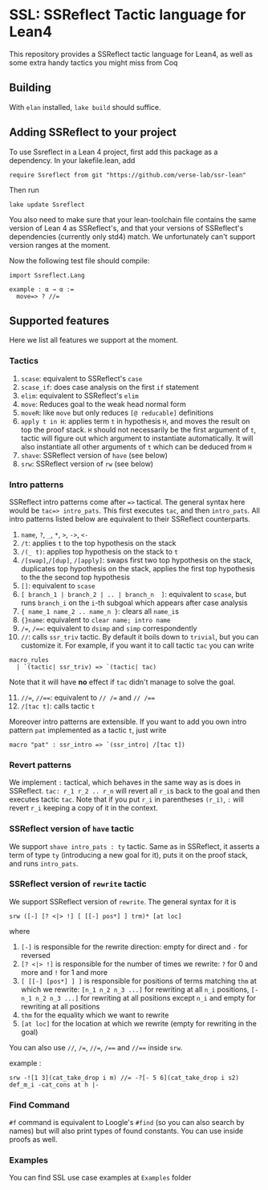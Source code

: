 # SSL: SSReflect Tactic language for Lean4

This repository provides a SSReflect tactic language for Lean4, as well as some extra handy tactics you might miss from Coq

## Building 

With `elan` installed, `lake build` should suffice.

## Adding SSReflect to your project

To use Ssreflect in a Lean 4 project, first add this package as a dependency. In your lakefile.lean, add

```lean
require Ssreflect from git "https://github.com/verse-lab/ssr-lean"
```

Then run 

```
lake update Ssreflect
```

You also need to make sure that your lean-toolchain file contains the same version of Lean 4 as SSReflect's, and that your versions of SSReflect's dependencies (currently only std4) match. We unfortunately can't support version ranges at the moment.

Now the following test file should compile:

```lean
import Ssreflect.Lang

example : α → α :=
  move=> ? //=
```


## Supported features

Here we list all features we support at the moment.

### Tactics

1. `scase`: equivalent to SSReflect's `case`
6. `scase_if`: does case analysis on the first `if` statement
2. `elim`: equivalent to SSReflect's `elim`
3. `move`:  Reduces goal to the weak head normal form
4. `moveR`: like `move` but only reduces `[@ reducable]` definitions
5. `apply t in H`: applies term `t` in hypothesis `H`, and moves the result on top the proof stack. `H` should not necessarily be the first argument of `t`, tactic will figure out which argument to instantiate automatically. It will also instantiate all other arguments of `t` which can be deduced from `H`
6. `shave`: SSReflect version of `have` (see below)
6. `srw`: SSReflect version of `rw` (see below)

### Intro patterns

SSReflect intro patterns come after `=>` tactical. The general syntax here would be `tac=> intro_pats`. This first executes `tac`, and then `intro_pats`. All intro patterns listed below are equivalent to their SSReflect counterparts.

1. `name`, `?`, `_`, `*`, `>`, `->`, `<-`
2. `/t`: applies `t` to the top hypothesis on the stack 
3. `/(_ t)`: applies top hypothesis on the stack to `t` 
4. `/[swap]`,`/[dup]`, `/[apply]`: swaps first two top hypothesis on the stack, duplicates top hypothesis on the stack, applies the first top hypothesis to the the second top hypothesis
5. `[]`: equivalent to `scase`
6. `[ branch_1 | branch_2 | .. | branch_n  ]`: equivalent to `scase`, but runs `branch_i` on the `i`-th subgoal which appears after case analysis
7. `{ name_1 name_2 .. name_n }`: clears all `name_i`s
8. `{}name`: equivalent to `clear name; intro name`
9. `/=`, `/==`: equivalent to `dsimp` and `simp` correspondently 
10. `//`: calls `ssr_triv` tactic. By default it boils down to `trivial`, but you can customize it. For example, if you want it to call tactic `tac` you can write 
```lean
macro_rules
  | `(tactic| ssr_triv) => `(tactic| tac)
```
Note that it will have **no** effect if `tac` didn't manage to solve the goal.

11. `//=`, `//==`: equivalent to `// /=` and `// /==`
12. `/[tac t]`: calls tactic `t`

Moreover intro patterns are extensible. If you want to add you own intro pattern `pat` implemented as a tactic `t`, just write 

```lean
macro "pat" : ssr_intro => `(ssr_intro| /[tac t])
```

### Revert patterns

We implement `:` tactical, which behaves in the same way as is does in SSReflect. `tac: r_1 r_2 .. r_n` will revert all `r_i`s back to the goal and then executes tactic `tac`. Note that if you put `r_i` in parentheses `(r_i)`, `:` will revert `r_i` keeping a copy of it in the context. 

### SSReflect version of `have` tactic

We support `shave intro_pats : ty` tactic. Same as in SSReflect, it asserts a term of type `ty` (introducing a new goal for it), puts it on the proof stack, and runs `intro_pats`.

### SSReflect version of `rewrite` tactic

We support SSReflect version of `rewrite`. The general syntax for it is 
```lean
srw ([-] [? <|> !] [ [[-] pos*] ] trm)* [at loc]
```
where
1.  `[-]` is responsible for the rewrite direction: empty for direct and `-` for reversed
2. `[? <|> !]` is responsible for the number of times we rewrite: `?` for 0 and more and `!` for 1 and more
3. `[ [[-] [pos*] ] ]` is responsible for positions of terms matching `thm` at which we rewrite: `[n_1 n_2 n_3 ...]` for rewriting at all `n_i` positions, `[- n_1 n_2 n_3 ...]` for rewriting at all positions except `n_i` and empty for rewriting at all positions
4. `thm` for the equality which we want to rewrite 
5. `[at loc]` for the location at which we rewrite (empty for rewriting in the goal)

You can also use `//`, `/=`, `//=`, `/==` and `//==` inside `srw`. 

example : 
```lean
srw -![1 3](cat_take_drop i m) //= -?[- 5 6](cat_take_drop i s2) def_m_i -cat_cons at h |-
```

### Find Command

`#f` command is equivalent to Loogle's `#find` (so you can also search by names) but will also print types of found constants. You can use inside proofs as well.

### Examples

You can find SSL use case examples at `Examples` folder
